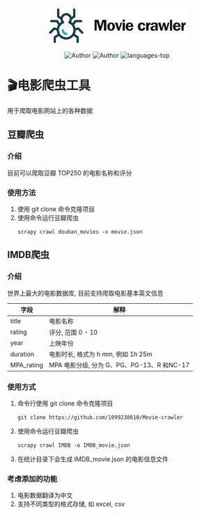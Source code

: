 
<center>
    
![Movie-crawler](https://github.com/1099238610/Movie-crawler/blob/main/img/icon.jpg)

<img src="https://img.shields.io/badge/python-3.10.0-green?logo=python" alt="Author" /> <img src="https://img.shields.io/badge/scrapy-2.6.2-blue" alt="Author" /> <img src="https://img.shields.io/github/languages/top/1099238610/Movie-crawler?color=yellow" alt="languages-top" />

</center>

# 🎬电影爬虫工具
用于爬取电影网站上的各种数据

## 豆瓣爬虫

### 介绍
目前可以爬取豆瓣 TOP250 的电影名称和评分

### 使用方法
1. 使用 git clone 命令克隆项目
2. 使用命令运行豆瓣爬虫
    ```
   scrapy crawl douban_movies -o movie.json
   ```
   
## IMDB爬虫

### 介绍
世界上最大的电影数据库, 目前支持爬取电影基本英文信息

| 字段 | 解释 |
| ---------|----------|
| title | 电影名称 | 
| rating | 评分, 范围 0 - 10 |
| year | 上映年份 |
| duration |  电影时长, 格式为 h mm, 例如 1h 25m |
| MPA_rating | MPA 电影分级, 分为 G、PG、PG-13、R 和NC-17 |


### 使用方式
1. 命令行使用 git clone 命令克隆项目
    ```
    git clone https://github.com/1099238610/Movie-crawler
    ```
2. 使用命令运行豆瓣爬虫
    ```
   scrapy crawl IMDB -o IMDB_movie.json
   ```
3. 在统计目录下会生成 IMDB_movie.json 的电影信息文件

### 考虑添加的功能
1. 电影数据翻译为中文
2. 支持不同类型的格式存储, 如 excel, csv
